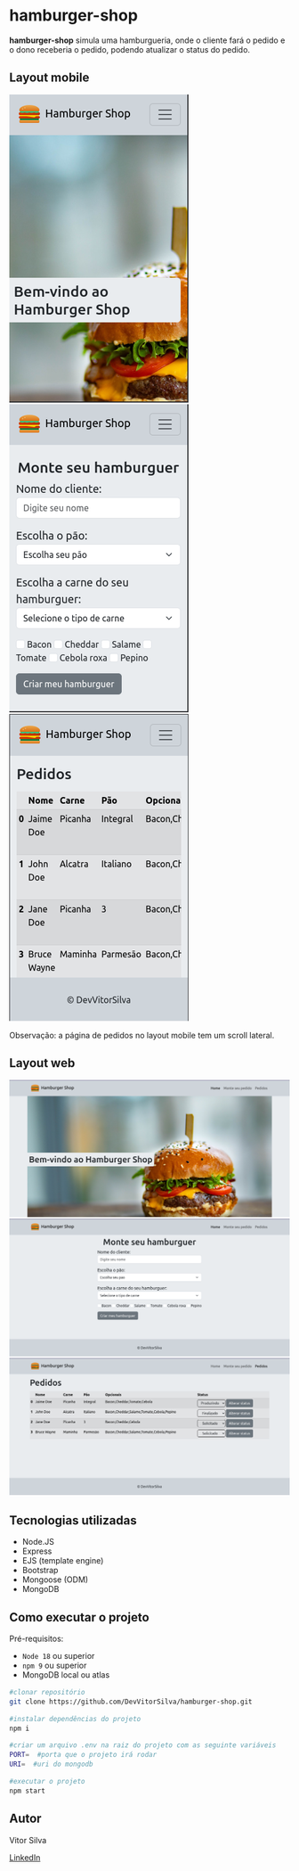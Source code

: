 # hamburger-shop

**hamburger-shop** simula uma hamburgueria, onde o cliente fará o pedido e o dono receberia o pedido, podendo atualizar o status do pedido.

## Layout mobile

![mobile-home-1](/public/assets/mobile-home-1.png)
![mobile-home-2](/public/assets/mobile-home-2.png)
![mobile-orders-1](/public/assets/mobile-orders-1.png)

Observação: a página de pedidos no layout mobile tem um scroll lateral.

## Layout web

![web-home-1](/public/assets/web-home-1.png)
![web-home-2](/public/assets/web-home-2.png)
![web-orders-1](/public/assets/web-orders-1.png)

## Tecnologias utilizadas

- Node.JS
- Express
- EJS (template engine)
- Bootstrap
- Mongoose (ODM)
- MongoDB

## Como executar o projeto

Pré-requisitos: 
- `Node 18` ou superior
- `npm 9` ou superior
- MongoDB local ou atlas

```bash
#clonar repositório
git clone https://github.com/DevVitorSilva/hamburger-shop.git
```

```bash
#instalar dependências do projeto
npm i
```

```bash
#criar um arquivo .env na raiz do projeto com as seguinte variáveis
PORT=  #porta que o projeto irá rodar
URI=  #uri do mongodb
```

```bash
#executar o projeto
npm start
```

## Autor

Vitor Silva

[LinkedIn](https://linkedin.com/in/vitor-silva-a289a9288)
